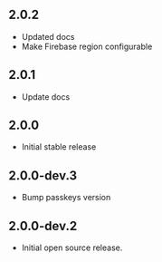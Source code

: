 ## 2.0.2
* Updated docs
* Make Firebase region configurable

## 2.0.1
* Update docs

## 2.0.0
* Initial stable release

## 2.0.0-dev.3
* Bump passkeys version

## 2.0.0-dev.2
* Initial open source release.